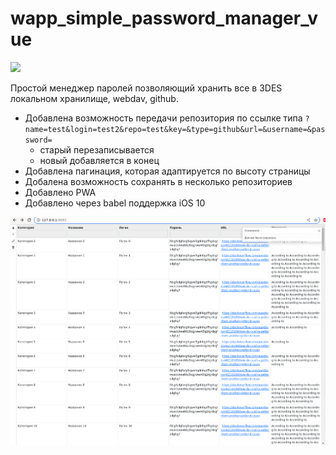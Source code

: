 # wapp_simple_password_manager_vue

![](https://asdertasd.site/counter/wapp_simple_password_manager_vue)

Простой менеджер паролей позволяющий хранить все в 3DES локальном хранилище, webdav, github.

- Добавлена возможность передачи репозитория по ссылке типа `?name=test&login=test2&repo=test&key=&type=github&url=&username=&password=`
    - старый перезаписывается
    - новый добавляется в конец
- Добавлена пагинация, которая адаптируется по высоту страницы
- Добалена возможность сохранять в несколько репозиториев
- Добавлено PWA
- Добавлено через babel поддержка iOS 10

![](images/2023-02-15_14-35.png)